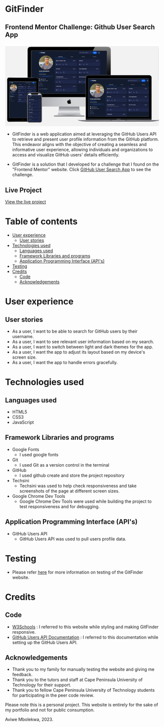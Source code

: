 # GitFinder
 
## Frontend Mentor Challenge: Github User Search App
![mockup](/assets/readme/mockup.jpg)

- GitFinder is a web application aimed at leveraging the GitHub Users API to retrieve and present user profile information from the GitHub platform. This endeavor aligns with the objective of creating a seamless and informative user experience, allowing individuals and organizations to access and visualize GitHub users' details efficiently.

- GitFinder is a solution that I developed for a challenge that I found on the "Frontend Mentor" website. Click [GitHub User Search App](https://www.frontendmentor.io/challenges/github-user-search-app-Q09YOgaH6) to see the challenge.

## Live Project
[View the live project](https://gitfound.netlify.app)

# Table of contents

- [User experience](https://github.com/AviweMbolekwa/GitFinder#user-experience)
   - [User stories](https://github.com/AviweMbolekwa/GitFinder#user-stories)
- [Technologies used](https://github.com/AviweMbolekwa/GitFinder#technologies-used)
   - [Languages used](https://github.com/AviweMbolekwa/GitFinder#languages-used)
   - [Framework Libraries and programs](https://github.com/AviweMbolekwa/GitFinder#framework-libraries-and-programs)
   - [Application Programming Interface (API's)](https://github.com/AviweMbolekwa/GitFinder#application-programming-interface)
- [Testing](https://github.com/AviweMbolekwa/GitFinder#testing)
- [Credits](https://github.com/AviweMbolekwa/GitFinder#credits)
   - [Code](https://github.com/AviweMbolekwa/GitFinder#code)
   - [Acknowledgements](https://github.com/AviweMbolekwa/GitFinder#acknowledgements)
 
# User experience

## User stories
- As a user, I want to be able to search for GitHub users by their username.
- As a user, I want to see relevant user information based on my search.
- As a user, I want to switch between light and dark themes for the app.
- As a user, I want the app to adjust its layout based on my device's screen size.
- As a user, I want the app to handle errors gracefully.
   

# Technologies used

## Languages used
- HTML5
- CSS3
- JavaScript

## Framework Libraries and programs
- Google Fonts
   - I used google fonts
- Git
   - I used Git as a version control in the terminal
- GitHub
   - I used github create and store the project repository
- Techsini
   - Techsini was used to help check responsiveness and take screenshots of the page at different screen sizes.
- Google Chrome Dev Tools
   - Google Chrome Dev Tools were used while building the project to test responsiveness and for debugging.

## Application Programming Interface (API's)
- GitHub Users API
   - GitHub Users API was used to pull users profile data.
 
# Testing
- Please refer [here](https://github.com/AviweMbolekwa/GitFinder/edit/main/README.md#live-project) for more information on testing of the GitFinder website.

# Credits

## Code 
- [W3Schools](https://www.w3schools.com/css/) : I referred to this website while styling and making GitFinder responsive.
- [GitHub Users API Documentation](https://docs.github.com/en/rest/users?apiVersion=2022-11-28) : I referred to this documentation while setting up the GitHub Users API.

## Acknowledgements
- Thank you to my family for manually testing the website and giving me feedback.
- Thank you to the tutors and staff at Cape Peninsula University of Technology for their support.
- Thank you to fellow Cape Peninsula University of Technology students for participating in the peer code review.

Please note this is a personal project. This website is entirely for the sake of my portfolio and not for public consumption.

Aviwe Mbolekwa, 2023.


